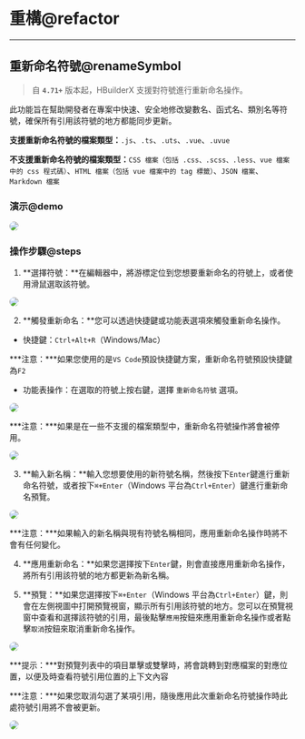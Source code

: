 # 重構@refactor

---

## 重新命名符號@renameSymbol

> 自 **`4.71+`** 版本起，HBuilderX 支援對符號進行重新命名操作。

此功能旨在幫助開發者在專案中快速、安全地修改變數名、函式名、類別名等符號，確保所有引用該符號的地方都能同步更新。

**支援重新命名符號的檔案類型：**`.js`、`.ts`、`.uts`、`.vue`、`.uvue`

**不支援重新命名符號的檔案類型：**`CSS 檔案（包括 .css、.scss、.less、vue 檔案中的 css 程式碼）`、`HTML 檔案（包括 vue 檔案中的 tag 標籤）`、`JSON 檔案`、`Markdown 檔案`

### 演示@demo

<img style="border-radius:8px;" src="https://web-ext-storage.dcloud.net.cn/hx/refacor-rename/rename.gif" />

### 操作步驟@steps

1. **選擇符號：**在編輯器中，將游標定位到您想要重新命名的符號上，或者使用滑鼠選取該符號。

  <img style="border-radius:10px;" src="https://web-ext-storage.dcloud.net.cn/hx/refacor-rename/rename-select-symbol.png" />

2. **觸發重新命名：**您可以透過快捷鍵或功能表選項來觸發重新命名操作。

  - 快捷鍵：`Ctrl+Alt+R`（Windows/Mac）

  ***注意：***如果您使用的是`VS Code`預設快捷鍵方案，重新命名符號預設快捷鍵為`F2`

  - 功能表操作：在選取的符號上按右鍵，選擇 `重新命名符號` 選項。

  <img style="border-radius:10px;" src="https://web-ext-storage.dcloud.net.cn/hx/refacor-rename/rename-select-menu.png" />

  ***注意：***如果是在一些不支援的檔案類型中，重新命名符號操作將會被停用。

  <img style="border-radius:10px;" src="https://web-ext-storage.dcloud.net.cn/hx/refacor-rename/rename-menu-disable.png" />

3. **輸入新名稱：**輸入您想要使用的新符號名稱，然後按下`Enter`鍵進行重新命名符號，或者按下`⌘+Enter`（Windows 平台為`Ctrl+Enter`）鍵進行重新命名預覽。

  <img style="border-radius:10px;" src="https://web-ext-storage.dcloud.net.cn/hx/refacor-rename/rename-input.png" />

  ***注意：***如果輸入的新名稱與現有符號名稱相同，應用重新命名操作時將不會有任何變化。

4. **應用重新命名：**如果您選擇按下`Enter`鍵，則會直接應用重新命名操作，將所有引用該符號的地方都更新為新名稱。

5. **預覽：**如果您選擇按下`⌘+Enter`（Windows 平台為`Ctrl+Enter`）鍵，則會在左側視圖中打開預覽視窗，顯示所有引用該符號的地方。您可以在預覽視窗中查看和選擇該符號的引用，最後點擊`應用`按鈕來應用重新命名操作或者點擊`取消`按鈕來取消重新命名操作。

  <img style="border-radius:10px;" src="https://web-ext-storage.dcloud.net.cn/hx/refacor-rename/rename-preview.png" />

  ***提示：***對預覽列表中的項目單擊或雙擊時，將會跳轉到對應檔案的對應位置，以便及時查看符號引用位置的上下文內容

  ***注意：***如果您取消勾選了某項引用，隨後應用此次重新命名符號操作時此處符號引用將不會被更新。

  <img style="border-radius:10px;" src="https://web-ext-storage.dcloud.net.cn/hx/refacor-rename/rename-filter.png" />
